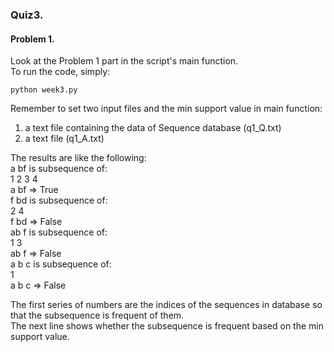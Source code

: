 ### Quiz3.  
#### Problem 1.

Look at the Problem 1 part in the script's main function.  
To run the code, simply:  

    python week3.py  

Remember to set two input files and the min support value in main function:  
1. a text file containing the data of Sequence database (q1_Q.txt)  
2. a text file (q1_A.txt)  

The results are like the following:  
a bf is subsequence of:  
1 2 3 4  
a bf => True  
f bd is subsequence of:  
2 4  
f bd => False  
ab f is subsequence of:  
1 3  
ab f => False  
a b c is subsequence of:  
1  
a b c => False  

The first series of numbers are the indices of the sequences in database so that the subsequence is frequent of them.  
The next line shows whether the subsequence is frequent based on the min support value.  
